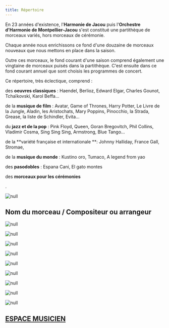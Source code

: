 ```yaml
---
title: Répertoire
---
```

En 23 années d'existence, l'**Harmonie de Jacou** puis l'**Orchestre d'Harmonie de Montpellier-Jacou** s'est constitué une partithèque de morceaux variés, hors morceaux de cérémonie.

 Chaque année nous enrichissons ce fond d'une douzaine de morceaux nouveaux que nous mettons en place dans la saison.

 Outre ces morceaux, le fond courant d'une saison comprend également une vingtaine de morceaux puisés dans la partithèque. C'est ensuite dans ce fond courant annuel que sont choisis les programmes de concert.

Ce répertoire, très éclectique, comprend :

des **oeuvres classiques** : Haendel, Berlioz, Edward Elgar, Charles Gounot, Tchaïkovski, Karol Beffa…

de la **musique de film** : Avatar, Game of Thrones, Harry Potter, Le Livre de la Jungle, Aladin, les Aristochats, Mary Poppins, Pinocchio, la Strada, Grease, la liste de Schindler, Evita…

du **jazz et de la pop** : Pink Floyd, Queen, Goran Bregovitch, Phil Collins, Vladimir Cosma, Sing Sing Sing, Armstrong, Blue Tango…

de la **variété française et internationale **: Johnny Halliday, France Gall, Stromae, 

 de la **musique du monde** : Kustino oro, Tumaco, A legend from yao

des **pasodobles** : Espana Cani, El gato montes

des **morceaux pour les cérémonies**

.</div>

![null](/images/partitions.jpg)

## Nom du morceau / Compositeur ou arrangeur

![null](/images/repertoire1.jpg)

![null](/images/repertoire2.jpg)

![null](/images/repertoire3.jpg)

![null](/images/repertoire4.jpg)

![null](/images/repertoire5.jpg)

![null](/images/repertoire6.jpg)

![null](/images/repertoire7.jpg)

![null](/images/repertoire8.jpg)

![null](/images/repertoire9.jpg)

## [ESPACE MUSICIEN ](http://ohmj2.free.fr/ohmj/index.php?page=scores)
